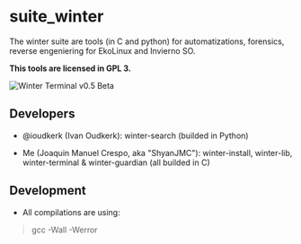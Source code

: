 # suite_winter
The winter suite are tools (in C and python) for automatizations, forensics, reverse engeniering for EkoLinux and Invierno SO. 

**This tools are licensed in GPL 3.**

![Winter Terminal v0.5 Beta](https://github.com/ShyanJMC/InviernoSOWeb/blob/master/img/Selection_001.png)
## Developers

- @ioudkerk (Ivan Oudkerk): winter-search (builded in Python)

- Me (Joaquin Manuel Crespo, aka "ShyanJMC"): winter-install, winter-lib, winter-terminal & winter-guardian (all builded in C)


## Development
- All compilations are using:

> gcc -Wall -Werror
